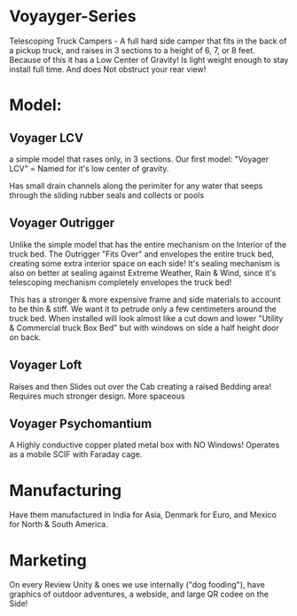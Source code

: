 # Voyayger-Series
Telescoping Truck Campers - A full hard side camper that fits in the back of a pickup truck, and raises in 3 sections to a height of 6, 7, or 8 feet. Because of this it has a Low Center of Gravity! Is light weight enough to stay install full time. And does Not obstruct your rear view!

# Model:
## Voyager LCV
a simple model that rases only, in 3 sections.
Our first model: "Voyager LCV" = Named for it's low center of gravity.

Has small drain channels along the perimiter for any water that seeps through the sliding rubber seals and collects or pools

## Voyager Outrigger
Unlike the simple model that has the entire mechanism on the Interior of the truck bed. The Outrigger "Fits Over" and envelopes the entire truck bed, creating some extra interior space on each side! It's sealing mechanism is also on better at sealing against Extreme Weather, Rain & Wind, since it's telescoping mechanism completely envelopes the truck bed!

This has a stronger & more expensive frame and side materials to account to be thin & stiff. We want it to petrude only a few centimeters around the truck bed. When installed will look almost like a cut down and lower "Utility & Commercial truck Box Bed" but with windows on side a half height door on back.

## Voyager Loft
Raises and then Slides out over the Cab creating a raised Bedding area! Requires much stronger design. More spaceous

## Voyager Psychomantium
A Highly conductive copper plated metal box with NO Windows! Operates as a mobile SCIF with Faraday cage.

# Manufacturing
Have them manufactured in India for Asia, Denmark for Euro, and Mexico for North & South America.

# Marketing
On every Review Unity & ones we use internally ("dog fooding"), have graphics of outdoor adventures, a webside, and large QR codee on the Side!
